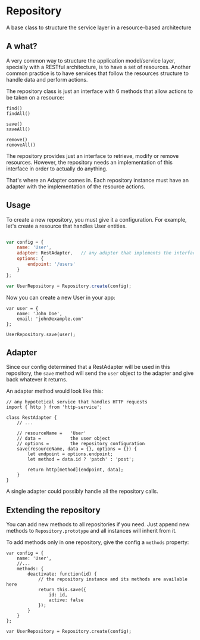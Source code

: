 # Repository

A base class to structure the service layer in a resource-based architecture

## A what?

A very common way to structure the application model/service layer, specially with a RESTful architecture, is to have a set of resources. Another common practice is to have services that follow the resources structure to handle data and perform actions.

The repository class is just an interface with 6 methods that allow actions to be taken on a resource:

```
find()
findAll()

save()
saveAll()

remove()
removeAll()
```

The repository provides just an interface to retrieve, modify or remove resources. However, the repository needs an implementation of this interface in order to actually do anything.

That's where an Adapter comes in. Each repository instance must have an adapter with the implementation of the resource actions.

## Usage

To create a new repository, you must give it a configuration. For example, let's create a resource that handles User entities.

```js

var config = {
	name: 'User',
	adapter: RestAdapter,	// any adapter that implements the interface
	options: {
		endpoint: '/users'
	}
};

var UserRepository = Repository.create(config);

```

Now you can create a new User in your app:

```
var user = {
	name: 'John Doe',
	email: 'john@example.com'
};

UserRepository.save(user);
```

## Adapter
Since our config determined that a RestAdapter will be used in this repository, the `save` method will send the `user` object to the adapter and give back whatever it returns.

An adapter method would look like this:

```
// any hypotetical service that handles HTTP requests
import { http } from 'http-service';

class RestAdapter {
	// ...

	// resourceName =	'User'
	// data = 			the user object
	// options = 		the repository configuration
	save(resourceName, data = {}, options = {}) {
		let endpoint = options.endpoint;
		let method = data.id ? 'patch' : 'post';

		return http[method](endpoint, data);
	}
}

```

A single adapter could possibly handle all the repository calls.

## Extending the repository

You can add new methods to all repositories if you need. Just append new methods to `Repository.prototype` and all instances will inherit from it.

To add methods only in one repository, give the config a `methods` property:

```
var config = {
	name: 'User',
	//...
	methods: {
		deactivate: function(id) {
			// the repository instance and its methods are available here
			return this.save({
				id: id,
				active: false
			});
		}
	}
};

var UserRepository = Repository.create(config);
```